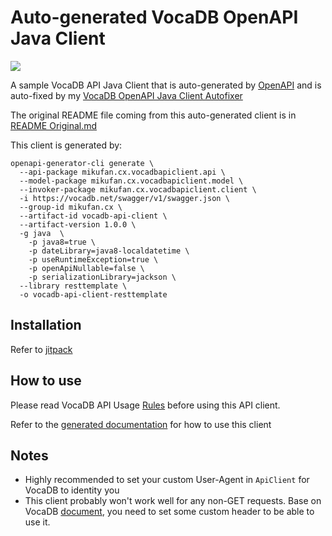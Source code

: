 # Auto-generated VocaDB OpenAPI Java Client

[![](https://jitpack.io/v/CXwudi/vocadb-openapi-client-java.svg)](https://jitpack.io/#CXwudi/vocadb-openapi-client-java)

A sample VocaDB API Java Client that is auto-generated by [OpenAPI](https://github.com/OpenAPITools/openapi-generator) and is auto-fixed by my [VocaDB OpenAPI Java Client Autofixer](https://github.com/CXwudi/vocadb-openapi-java-client-autofixer)

The original README file coming from this auto-generated client is in [README Original.md](./README%20Original.md)

This client is generated by:

``` shell
openapi-generator-cli generate \
  --api-package mikufan.cx.vocadbapiclient.api \
  --model-package mikufan.cx.vocadbapiclient.model \
  --invoker-package mikufan.cx.vocadbapiclient.client \
  -i https://vocadb.net/swagger/v1/swagger.json \
  --group-id mikufan.cx \
  --artifact-id vocadb-api-client \
  --artifact-version 1.0.0 \
  -g java  \
    -p java8=true \
    -p dateLibrary=java8-localdatetime \
    -p useRuntimeException=true \
    -p openApiNullable=false \
    -p serializationLibrary=jackson \
  --library resttemplate \
  -o vocadb-api-client-resttemplate
```

## Installation

Refer to [jitpack](https://jitpack.io/#CXwudi/vocadb-openapi-client-java/1.0.1)

## How to use

Please read VocaDB API Usage [Rules](https://github.com/VocaDB/vocadb/wiki/Public-API#api-usage-rules) before using this API client.

Refer to the [generated documentation](./README%20Original.md#documentation-for-api-endpoints) for how to use this client

## Notes

- Highly recommended to set your custom User-Agent in `ApiClient` for VocaDB to identity you
- This client probably won't work well for any non-GET requests. Base on VocaDB [document](https://github.com/VocaDB/vocadb/wiki/Public-API#authenticated-apis), you need to set some custom header to be able to use it.
